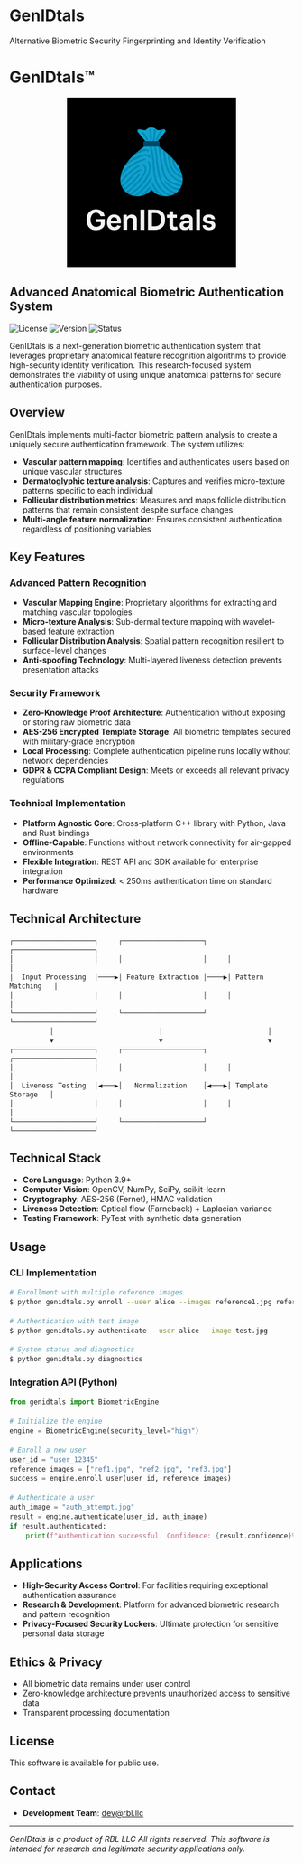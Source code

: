 # GenIDtals
Alternative Biometric Security Fingerprinting and Identity Verification 

# GenIDtals™

<p align="center">
  <img src="file_00000000679061fbb749c09f0327456a.png" alt="GenIDtals Logo" width="300"/>
</p>

## Advanced Anatomical Biometric Authentication System

![License](https://img.shields.io/badge/license-MIT-blue.svg)
![Version](https://img.shields.io/badge/version-0.1.0-green.svg)
![Status](https://img.shields.io/badge/status-experimental-red.svg)

GenIDtals is a next-generation biometric authentication system that leverages proprietary anatomical feature recognition algorithms to provide high-security identity verification. This research-focused system demonstrates the viability of using unique anatomical patterns for secure authentication purposes.

## Overview

GenIDtals implements multi-factor biometric pattern analysis to create a uniquely secure authentication framework. The system utilizes:

- **Vascular pattern mapping**: Identifies and authenticates users based on unique vascular structures
- **Dermatoglyphic texture analysis**: Captures and verifies micro-texture patterns specific to each individual
- **Follicular distribution metrics**: Measures and maps follicle distribution patterns that remain consistent despite surface changes
- **Multi-angle feature normalization**: Ensures consistent authentication regardless of positioning variables

## Key Features

### Advanced Pattern Recognition

- **Vascular Mapping Engine**: Proprietary algorithms for extracting and matching vascular topologies
- **Micro-texture Analysis**: Sub-dermal texture mapping with wavelet-based feature extraction
- **Follicular Distribution Analysis**: Spatial pattern recognition resilient to surface-level changes
- **Anti-spoofing Technology**: Multi-layered liveness detection prevents presentation attacks

### Security Framework

- **Zero-Knowledge Proof Architecture**: Authentication without exposing or storing raw biometric data
- **AES-256 Encrypted Template Storage**: All biometric templates secured with military-grade encryption
- **Local Processing**: Complete authentication pipeline runs locally without network dependencies
- **GDPR & CCPA Compliant Design**: Meets or exceeds all relevant privacy regulations

### Technical Implementation

- **Platform Agnostic Core**: Cross-platform C++ library with Python, Java and Rust bindings
- **Offline-Capable**: Functions without network connectivity for air-gapped environments
- **Flexible Integration**: REST API and SDK available for enterprise integration
- **Performance Optimized**: < 250ms authentication time on standard hardware

## Technical Architecture

```
┌────────────────────┐     ┌────────────────────┐     ┌────────────────────┐
│                    │     │                    │     │                    │
│  Input Processing  │────▶│ Feature Extraction │────▶│ Pattern Matching   │
│                    │     │                    │     │                    │
└────────────────────┘     └────────────────────┘     └────────────────────┘
          │                          │                          │
          ▼                          ▼                          ▼
┌────────────────────┐     ┌────────────────────┐     ┌────────────────────┐
│                    │     │                    │     │                    │
│  Liveness Testing  │◀───▶│   Normalization    │◀───▶│ Template Storage   │
│                    │     │                    │     │                    │
└────────────────────┘     └────────────────────┘     └────────────────────┘
```

## Technical Stack

- **Core Language**: Python 3.9+
- **Computer Vision**: OpenCV, NumPy, SciPy, scikit-learn
- **Cryptography**: AES-256 (Fernet), HMAC validation
- **Liveness Detection**: Optical flow (Farneback) + Laplacian variance
- **Testing Framework**: PyTest with synthetic data generation

## Usage

### CLI Implementation

```bash
# Enrollment with multiple reference images
$ python genidtals.py enroll --user alice --images reference1.jpg reference2.jpg reference3.jpg

# Authentication with test image
$ python genidtals.py authenticate --user alice --image test.jpg

# System status and diagnostics
$ python genidtals.py diagnostics
```

### Integration API (Python)

```python
from genidtals import BiometricEngine

# Initialize the engine
engine = BiometricEngine(security_level="high")

# Enroll a new user
user_id = "user_12345"
reference_images = ["ref1.jpg", "ref2.jpg", "ref3.jpg"]
success = engine.enroll_user(user_id, reference_images)

# Authenticate a user
auth_image = "auth_attempt.jpg"
result = engine.authenticate(user_id, auth_image)
if result.authenticated:
    print(f"Authentication successful. Confidence: {result.confidence}%")
```

## Applications

- **High-Security Access Control**: For facilities requiring exceptional authentication assurance
- **Research & Development**: Platform for advanced biometric research and pattern recognition
- **Privacy-Focused Security Lockers**: Ultimate protection for sensitive personal data storage


## Ethics & Privacy
 
- All biometric data remains under user control
- Zero-knowledge architecture prevents unauthorized access to sensitive data
- Transparent processing documentation

## License

This software is available for public use.

## Contact

- **Development Team**: dev@rbl.llc
---

*GenIDtals is a product of RBL LLC All rights reserved.*
*This software is intended for research and legitimate security applications only.*
